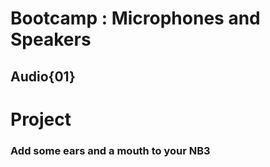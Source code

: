 # Bootcamp : Microphones and Speakers

## Audio{01}

# Project
### Add some ears and a mouth to your NB3
